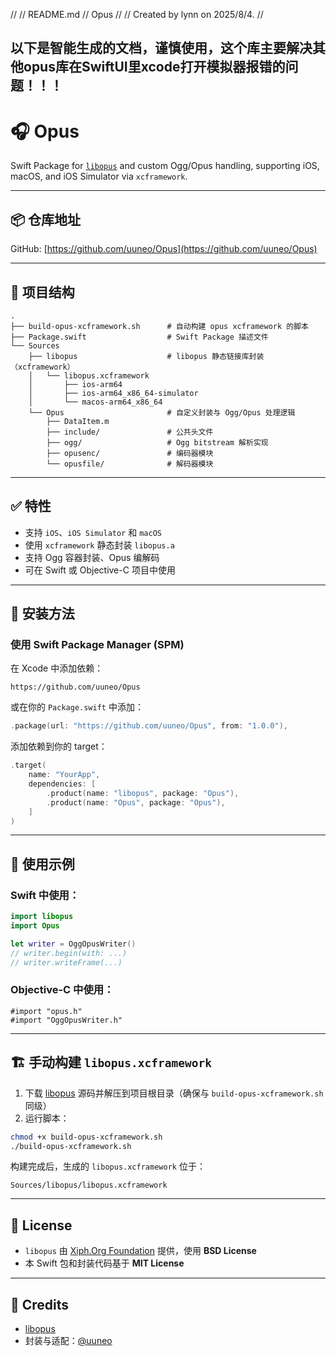 //
//  README.md
//  Opus
//
//  Created by lynn on 2025/8/4.
//
## 以下是智能生成的文档，谨慎使用，这个库主要解决其他opus库在SwiftUI里xcode打开模拟器报错的问题！！！
# 🎧 Opus

Swift Package for [`libopus`](https://opus-codec.org/) and custom Ogg/Opus handling, supporting iOS, macOS, and iOS Simulator via `xcframework`.

---

## 📦 仓库地址

GitHub: [https://github.com/uuneo/Opus](https://github.com/uuneo/Opus)

---

## 📁 项目结构

```
.
├── build-opus-xcframework.sh      # 自动构建 opus xcframework 的脚本
├── Package.swift                  # Swift Package 描述文件
└── Sources
    ├── libopus                    # libopus 静态链接库封装（xcframework）
    │   └── libopus.xcframework
    │       ├── ios-arm64
    │       ├── ios-arm64_x86_64-simulator
    │       └── macos-arm64_x86_64
    └── Opus                       # 自定义封装与 Ogg/Opus 处理逻辑
        ├── DataItem.m
        ├── include/               # 公共头文件
        ├── ogg/                   # Ogg bitstream 解析实现
        ├── opusenc/               # 编码器模块
        └── opusfile/              # 解码器模块
```

---

## ✅ 特性

- 支持 `iOS`、`iOS Simulator` 和 `macOS`
- 使用 `xcframework` 静态封装 `libopus.a`
- 支持 Ogg 容器封装、Opus 编解码
- 可在 Swift 或 Objective-C 项目中使用

---

## 🧩 安装方法

### 使用 Swift Package Manager (SPM)

在 Xcode 中添加依赖：

```
https://github.com/uuneo/Opus
```

或在你的 `Package.swift` 中添加：

```swift
.package(url: "https://github.com/uuneo/Opus", from: "1.0.0"),
```

添加依赖到你的 target：

```swift
.target(
    name: "YourApp",
    dependencies: [
        .product(name: "libopus", package: "Opus"),
        .product(name: "Opus", package: "Opus"),
    ]
)
```

---

## 🚀 使用示例

### Swift 中使用：

```swift
import libopus
import Opus

let writer = OggOpusWriter()
// writer.begin(with: ...)
// writer.writeFrame(...)
```

### Objective-C 中使用：

```objc
#import "opus.h"
#import "OggOpusWriter.h"
```

---

## 🏗️ 手动构建 `libopus.xcframework`

1. 下载 [libopus](https://opus-codec.org/downloads/) 源码并解压到项目根目录（确保与 `build-opus-xcframework.sh` 同级）
2. 运行脚本：

```bash
chmod +x build-opus-xcframework.sh
./build-opus-xcframework.sh
```

构建完成后，生成的 `libopus.xcframework` 位于：

```
Sources/libopus/libopus.xcframework
```

---

## 🧾 License

- `libopus` 由 [Xiph.Org Foundation](https://xiph.org/) 提供，使用 **BSD License**
- 本 Swift 包和封装代码基于 **MIT License**

---

## 🙌 Credits

- [libopus](https://opus-codec.org/)
- 封装与适配：[@uuneo](https://github.com/uuneo)
